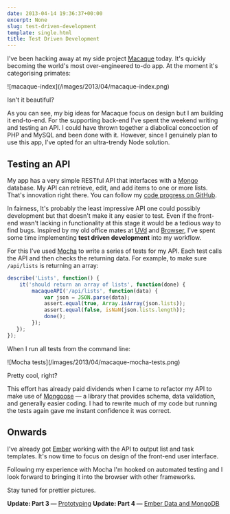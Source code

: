 ```yaml
---
date: 2013-04-14 19:36:37+00:00
excerpt: None
slug: test-driven-development
template: single.html
title: Test Driven Development
---
```


I've been hacking away at my side project [Macaque](/2013/04/07/macaque-a-new-project/) today. It's quickly becoming the world's most over-engineered to-do app. At the moment it's categorising primates:

<p class="b-post__image">![macaque-index](/images/2013/04/macaque-index.png)</p>

Isn't it beautiful?

As you can see, my big ideas for Macaque focus on design but I am building it end-to-end. For the supporting back-end I've spent the weekend writing and testing an API. I could have thrown together a diabolical concoction of PHP and MySQL and been done with it. However, since I genuinely plan to use this app, I've opted for an ultra-trendy Node solution.


## Testing an API


My app has a very simple RESTful API that interfaces with a [Mongo](http://www.mongodb.org/) database. My API can retrieve, edit, and add items to one or more lists. That's innovation right there. You can follow my [code progress on GitHub](https://github.com/dbushell/Macaque).

In fairness, It's probably the least impressive API one could possibly development but that doesn't make it any easier to test. Even if the front-end wasn't lacking in functionality at this stage it would be a tedious way to find bugs. Inspired by my old office mates at [UVd](http://www.uvd.co.uk/blog/a-night-of-tdd-and-full-stack-bdd-review/) and [Browser](http://www.browserlondon.com/blog/2013/03/tdd-and-bdd/), I've spent some time implementing **test driven development** into my workflow.

For this I've used [Mocha](http://visionmedia.github.io/mocha/) to write a series of tests for my API. Each test calls the API and then checks the returning data. For example, to make sure `/api/lists` is returning an array:

````javascript
describe('Lists', function() {
    it('should return an array of lists', function(done) {
        macaqueAPI('/api/lists', function(data) {
            var json = JSON.parse(data);
            assert.equal(true, Array.isArray(json.lists));
            assert.equal(false, isNaN(json.lists.length));
            done();
        });
   });
});
````

When I run all tests from the command line:

<p class="b-post__image">![Mocha tests](/images/2013/04/macaque-mocha-tests.png)</p>

Pretty cool, right?

This effort has already paid dividends when I came to refactor my API to make use of [Mongoose](http://mongoosejs.com/) — a library that provides schema, data validation, and generally easier coding. I had to rewrite much of my code but running the tests again gave me instant confidence it was correct.


## Onwards


I've already got [Ember](http://emberjs.com/) working with the API to output list and task templates. It's now time to focus on design of the front-end user interface.

Following my experience with Mocha I'm hooked on automated testing and I look forward to bringing it into the browser with other frameworks.

Stay tuned for prettier pictures.

**Update: Part 3 —** [Prototyping](/2013/04/18/prototyping/)
**Update: Part 4 —** [Ember Data and MongoDB](/2013/04/25/ember-data-and-mongodb/)
